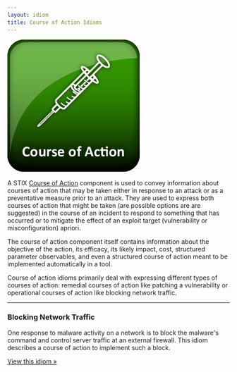 ```yaml
---
layout: idiom
title: Course of Action Idioms
---
```


<img src="/images/Course of Action.png" class="component-img" alt="Course of Action Icon" />

A STIX [Course of Action](/documentation/coa/CourseOfActionType) component is used to convey information about courses of action that may be taken either in response to an attack or as a preventative measure prior to an attack. They are used to express both courses of action that might be taken (are possible options are are suggested) in the course of an incident to respond to something that has occurred or to mitigate the effect of an exploit target (vulnerability or misconfiguration) apriori.

The course of action component itself contains information about the objective of the action, its efficacy, its likely impact, cost, structured parameter observables, and even a structured course of action meant to be implemented automatically in a tool.

Course of action idioms primarily deal with expressing different types of courses of action: remedial courses of action like patching a vulnerability or operational courses of action like blocking network traffic.

<hr class="separator" />

### Blocking Network Traffic

One response to malware activity on a network is to block the malware's command and control server traffic at an external firewall. This idiom describes a course of action to implement such a block.

[View this idiom »](block-network-traffic)